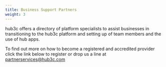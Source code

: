 ```yaml
---
title: Business Support Partners
weight: 3
---
```


hub3c offers a directory of platform specialists to assist businesses in transitioning to the hub3c platform and setting up of team members and the use of hub apps.

To find out more on how to become a registered and accredited provider click the link below to register or drop us a line at [partnerservices@hub3c.com](mailto:partnerservices@hub3c.com)
